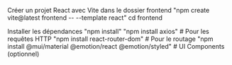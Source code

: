 Créer un projet React avec Vite dans le dossier frontend
"npm create vite@latest frontend -- --template react"
cd frontend

Installer les dépendances
"npm install"
"npm install axios"    # Pour les requêtes HTTP
"npm install react-router-dom"    # Pour le routage
"npm install @mui/material @emotion/react @emotion/styled"    # UI Components (optionnel)